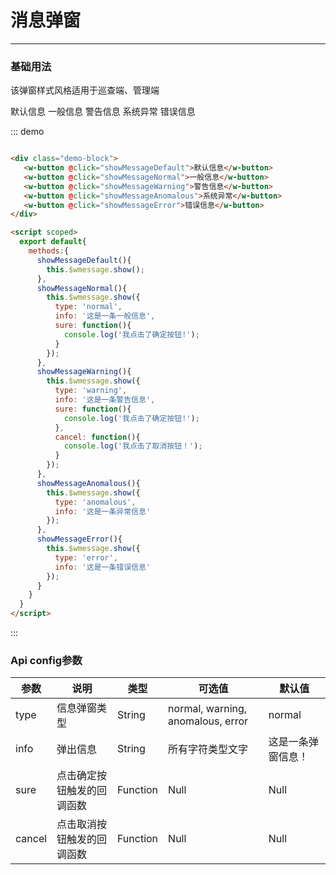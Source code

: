 # 消息弹窗

----

### 基础用法
该弹窗样式风格适用于巡查端、管理端

<div class="demo-block">
   <w-button @click="showMessageDefault">默认信息</w-button>
   <w-button @click="showMessageNormal">一般信息</w-button>
   <w-button @click="showMessageWarning">警告信息</w-button>
   <w-button @click="showMessageAnomalous">系统异常</w-button>
   <w-button @click="showMessageError">错误信息</w-button>
</div>

<script scoped>
  export default{
    methods:{
      showMessageDefault(){
        this.$wmessage.show();
      },
      showMessageNormal(){
        this.$wmessage.show({
          type: 'normal',
          info: '这是一条一般信息',
          sure: function(){
            console.log('我点击了确定按钮!');
          }
        });
      },
      showMessageWarning(){
        this.$wmessage.show({
          type: 'warning',
          info: '这是一条警告信息',
          sure: function(){
            console.log('我点击了确定按钮!');
          },
          cancel: function(){
            console.log('我点击了取消按钮！');
          }
        });
      },
      showMessageAnomalous(){
        this.$wmessage.show({
          type: 'anomalous',
          info: '这是一条异常信息'
        });
      },
      showMessageError(){
        this.$wmessage.show({
          type: 'error',
          info: '这是一条错误信息'
        });
      }
    }
  }
</script>

::: demo
```html

<div class="demo-block">
   <w-button @click="showMessageDefault">默认信息</w-button>
   <w-button @click="showMessageNormal">一般信息</w-button>
   <w-button @click="showMessageWarning">警告信息</w-button>
   <w-button @click="showMessageAnomalous">系统异常</w-button>
   <w-button @click="showMessageError">错误信息</w-button>
</div>

<script scoped>
  export default{
    methods:{
      showMessageDefault(){
        this.$wmessage.show();
      },
      showMessageNormal(){
        this.$wmessage.show({
          type: 'normal',
          info: '这是一条一般信息',
          sure: function(){
            console.log('我点击了确定按钮!');
          }
        });
      },
      showMessageWarning(){
        this.$wmessage.show({
          type: 'warning',
          info: '这是一条警告信息',
          sure: function(){
            console.log('我点击了确定按钮!');
          },
          cancel: function(){
            console.log('我点击了取消按钮！');
          }
        });
      },
      showMessageAnomalous(){
        this.$wmessage.show({
          type: 'anomalous',
          info: '这是一条异常信息'
        });
      },
      showMessageError(){
        this.$wmessage.show({
          type: 'error',
          info: '这是一条错误信息'
        });
      }
    }
  }
</script>

```
:::



### Api config参数

| 参数      | 说明          | 类型      | 可选值                           | 默认值  |
|---------- |-------------- |---------- |--------------------------------  |-------- |
| type | 信息弹窗类型 | String | normal, warning, anomalous, error  | normal |
| info | 弹出信息 | String | 所有字符类型文字 | 这是一条弹窗信息！ |
| sure | 点击确定按钮触发的回调函数 | Function | Null | Null |
| cancel | 点击取消按钮触发的回调函数 | Function | Null | Null |